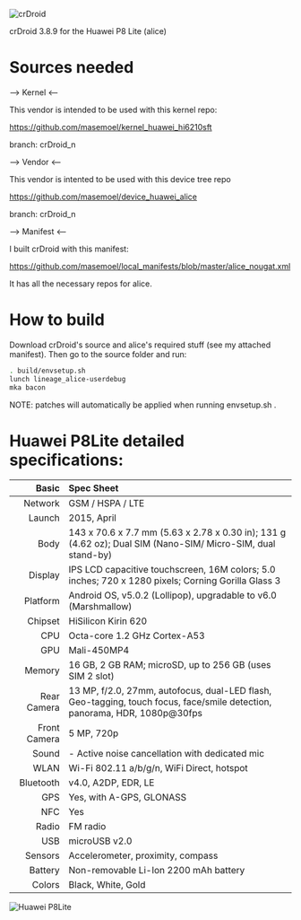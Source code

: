 ![crDroid](https://camo.githubusercontent.com/66222527ac34ef135635339adaa9352a479ba331/68747470733a2f2f637264726f69642e6e65742f696d672f6c6f676f2e706e67 "crDroid")

crDroid 3.8.9 for the Huawei P8 Lite (alice)

# Sources needed
--> Kernel <--

This vendor is intended to be used with this kernel repo:

https://github.com/masemoel/kernel_huawei_hi6210sft

branch: crDroid_n

--> Vendor <--

This vendor is intented to be used with this device tree repo

https://github.com/masemoel/device_huawei_alice

branch: crDroid_n

--> Manifest <--

I built crDroid with this manifest:

https://github.com/masemoel/local_manifests/blob/master/alice_nougat.xml

It has all the necessary repos for alice.

# How to build
Download crDroid's source and alice's required stuff (see my attached manifest). Then go to the source folder and run:

```bash
. build/envsetup.sh
lunch lineage_alice-userdebug
mka bacon
```
NOTE: patches will automatically be applied when running envsetup.sh .

Huawei P8Lite detailed specifications:
======================================

Basic         |Spec Sheet
-------------:|:--------------------------------------------------------------------------------------------------------------------------
Network	      | GSM / HSPA / LTE
Launch	      |2015, April
Body	      |143 x 70.6 x 7.7 mm (5.63 x 2.78 x 0.30 in); 131 g (4.62 oz); Dual SIM (Nano-SIM/ Micro-SIM, dual stand-by)
Display	      |IPS LCD capacitive touchscreen, 16M colors; 5.0 inches; 720 x 1280 pixels; Corning Gorilla Glass 3
Platform      |Android OS, v5.0.2 (Lollipop), upgradable to v6.0 (Marshmallow)
Chipset	      |HiSilicon Kirin 620
CPU	      |Octa-core 1.2 GHz Cortex-A53
GPU	      |Mali-450MP4
Memory	      |16 GB, 2 GB RAM; microSD, up to 256 GB (uses SIM 2 slot)
Rear Camera   |13 MP, f/2.0, 27mm, autofocus, dual-LED flash, Geo-tagging, touch focus, face/smile detection, panorama, HDR, 1080p@30fps
Front Camera  |5 MP, 720p
Sound	      |- Active noise cancellation with dedicated mic
WLAN	      |Wi-Fi 802.11 a/b/g/n, WiFi Direct, hotspot
Bluetooth     |v4.0, A2DP, EDR, LE
GPS	      |Yes, with A-GPS, GLONASS
NFC	      |Yes
Radio	      |FM radio
USB	      |microUSB v2.0
Sensors	      |Accelerometer, proximity, compass
Battery	      |Non-removable Li-Ion 2200 mAh battery
Colors 	      |Black, White, Gold

![Huawei P8Lite](http://cdn2.gsmarena.com/vv/pics/huawei/huawei-p8-lite.jpg "Huawei P8Lite")
